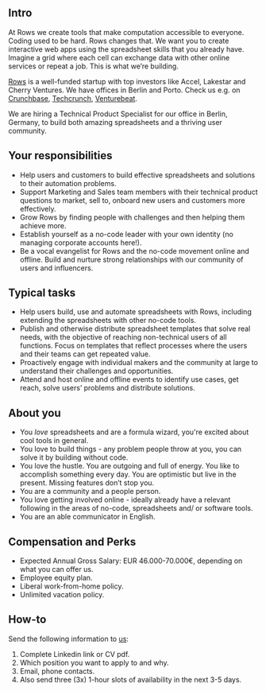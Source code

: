 ## Intro
At Rows we create tools that make computation accessible to everyone.
Coding used to be hard. Rows changes that. We want you to create interactive web apps using the spreadsheet skills that you already have. Imagine a grid where each cell can exchange data with other online services or repeat a job. This is what we’re building.

[Rows](https://rows.com/) is a well-funded startup with top investors like Accel, Lakestar and Cherry Ventures. We have offices in Berlin and Porto. Check us e.g. on [Crunchbase](https://www.crunchbase.com/organization/rowshq), [Techcrunch](https://techcrunch.com/2018/05/16/dashdash-a-platform-to-create-web-apps-using-only-spreadsheet-skills-nabs-8m-led-by-accel/), [Venturebeat](https://venturebeat.com/2018/05/16/accel-leads-8-million-investment-in-dashdash-to-create-web-apps-from-spreadsheets/).

We are hiring a Technical Product Specialist for our office in Berlin, Germany, to build both amazing spreadsheets and a thriving user community.

## Your responsibilities
- Help users and customers to build effective spreadsheets and solutions to their automation problems.
- Support Marketing and Sales team members with their technical product questions to market, sell to, onboard new users and customers more effectively.
- Grow Rows by finding people with challenges and then helping them achieve more.
- Establish yourself as a no-code leader with your own identity (no managing corporate accounts here!). 
- Be a vocal evangelist for Rows and the no-code movement online and offline. Build and nurture strong relationships with our community of users and influencers.

## Typical tasks
- Help users build, use and automate spreadsheets with Rows, including extending the spreadsheets with other no-code tools.
- Publish and otherwise distribute spreadsheet templates that solve real needs, with the objective of reaching non-technical users of all functions. Focus on templates that reflect processes where the users and their teams can get repeated value.
- Proactively engage with individual makers and the community at large to understand their challenges and opportunities.
- Attend and host online and offline events to identify use cases, get reach, solve users’ problems and distribute solutions.

## About you
- You *love* spreadsheets and are a formula wizard, you're excited about cool tools in general.
- You love to build things - any problem people throw at you, you can solve it by building without code.
- You love the hustle. You are outgoing and full of energy. You like to accomplish something every day. You are optimistic but live in the present. Missing features don’t stop you.
- You are a community and a people person.
- You love getting involved online - ideally already have a relevant following in the areas of no-code, spreadsheets and/ or software tools.
- You are an able communicator in English. 


## Compensation and Perks
- Expected Annual Gross Salary: EUR 46.000-70.000€, depending on what you can offer us.
- Employee equity plan.
- Liberal work-from-home policy.
- Unlimited vacation policy.

## How-to
Send the following information to [us](mailto:join@rows.com):
1. Complete Linkedin link or CV pdf.
1. Which position you want to apply to and why.
1. Email, phone contacts.
1. Also send three (3x) 1-hour slots of availability in the next 3-5 days.
